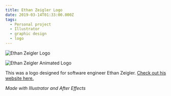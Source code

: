 ```yaml
---
title: Ethan Zeigler Logo
date: 2019-03-14T01:33:00.000Z
tags:
  - Personal project
  - Illustrator
  - graphic design
  - logo
---
```

![Ethan Zeigler Logo](/assets/ez-logo.svg "Ethan Zeigler Logo")

![Ethan Zeigler Animated Logo](/assets/ez-path-ethan-zeigler.gif "Ethan Zeigler Animated Logo")

This was a logo designed for software engineer Ethan Zeigler. [Check out his website here.](https://ethanzeigler.com/)

*Made with Illustrator and After Effects*